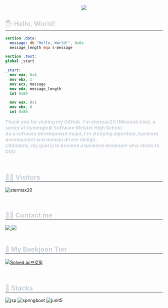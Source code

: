 <div align="center">
  <img src="https://capsule-render.vercel.app/api?type=waving&color=auto&height=200&section=header&text=stermax20's%20Github.&fontSize=90" />
</div>

<div style="text-align: left;">
  <h2 style="border-bottom: 1px solid #21262d; color: #c9d1d9;"> 🖐️ Hello, World! </h2>
</div>

```nasm
section .data:
  message: db "Hello, World!", 0x0a
  message_length equ $-message

section .text:
global _start

_start:
  mov eax, 0x4
  mov ebx, 1
  mov ecx, message
  mov edx, message_length
  int 0x80

  mov eax, 0x1
  mov ebx, 0
  int 0x80
```

<div style="text-align: left;">
  <div style="font-weight: 700; font-size: 15px; color: #c9d1d9;">
    <p>
      Thank you for visiting my GitHub. I'm stermax20 (Minseok Kim), a senior at Gyeongbuk Software Meister High School.<br> 
      As a software development major, I'm studying algorithm, backend development and domain driven design.<br> 
      Ultimately, my goal is to become a backend developer who sticks to DDD.
    </p>
  </div>
</div>

<br>

<h2 style="border-bottom: 1px solid #21262d; color: #c9d1d9;"> 👨‍💼 Visitors </h2>

<p align="left">
  <img src="https://komarev.com/ghpvc/?username=stermax20&label=Profile%20views&color=0e75b6&style=flat" alt="stermax20" />
</p>

<br>

<h2 style="border-bottom: 1px solid #21262d; color: #c9d1d9;"> 🧑‍💻 Contact me </h2>

<div style="text-align: left;">
  <a href="https://highfalutin-eyebrow-628.notion.site/stermax20-Minseok-Kim-1a5b46ce89008097a460c32706992aca">
    <img src="https://img.shields.io/badge/Notion-000000?style=for-the-badge&logo=Notion&logoColor=white">
  </a>
  <a href="mailto:stermax20@outlook.kr">
    <img src="https://img.shields.io/badge/Outlook-005FF9?style=for-the-badge&logo=Outlook&logoColor=white">
  </a>
</div>

<br>

<h2 style="border-bottom: 1px solid #21262d; color: #c9d1d9;"> 🎯 My Baekjoon Tier </h2>

[![Solved.ac프로필](http://mazassumnida.wtf/api/v2/generate_badge?boj=stermax20)](https://solved.ac/stermax20)

<br>

<h2 style="border-bottom: 1px solid #21262d; color: #c9d1d9;"> 🧠 Stacks </h2>

![jsp](https://img.shields.io/badge/JSP-007396?style=for-the-badge&logo=JSP&logoColor=white)
![springboot](https://img.shields.io/badge/springboot-6DB33F?style=for-the-badge&logo=springboot&logoColor=white)
![junit5](https://img.shields.io/badge/junit5-25A162?style=for-the-badge&logo=junit5&logoColor=white)
